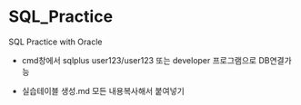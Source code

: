 # SQL_Practice
SQL Practice with Oracle



- cmd창에서 sqlplus user123/user123 또는 developer 프로그램으로 DB연결가능

- 실습테이블 생성.md  모든 내용복사해서 붙여넣기